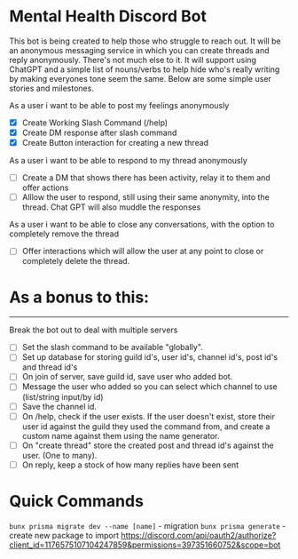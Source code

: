 # Mental Health Discord Bot

This bot is being created to help those who struggle to reach out. It will be an anonymous messaging service in which you can create threads and reply anonymously. There's not much else to it. It will support using ChatGPT and a simple list of nouns/verbs to help hide who's really writing by making everyones tone seem the same. Below are some simple user stories and milestones.

As a user i want to be able to post my feelings anonymously

- [x] Create Working Slash Command (/help)
- [x] Create DM response after slash command
- [x] Create Button interaction for creating a new thread

As a user i want to be able to respond to my thread anonymously

- [ ] Create a DM that shows there has been activity, relay it to them and offer actions
- [ ] Alllow the user to respond, still using their same anonymity, into the thread. Chat GPT will also muddle the responses

As a user i want to be able to close any conversations, with the option to completely remove the thread

- [ ] Offer interactions which will allow the user at any point to close or completely delete the thread.

# As a bonus to this:

---

Break the bot out to deal with multiple servers

- [ ] Set the slash command to be available "globally".
- [ ] Set up database for storing guild id's, user id's, channel id's, post id's and thread id's
- [ ] On join of server, save guild id, save user who added bot.
- [ ] Message the user who added so you can select which channel to use (list/string input/by id)
- [ ] Save the channel id.
- [ ] On /help, check if the user exists. If the user doesn't exist, store their user id against the guild they used the command from, and create a custom name against them using the name generator.
- [ ] On "create thread" store the created post and thread id's against the user. (One to many).
- [ ] On reply, keep a stock of how many replies have been sent

# Quick Commands

`bunx prisma migrate dev --name [name]` - migration
`bunx prisma generate` - create new package to import
https://discord.com/api/oauth2/authorize?client_id=1176575107104247859&permissions=397351660752&scope=bot

